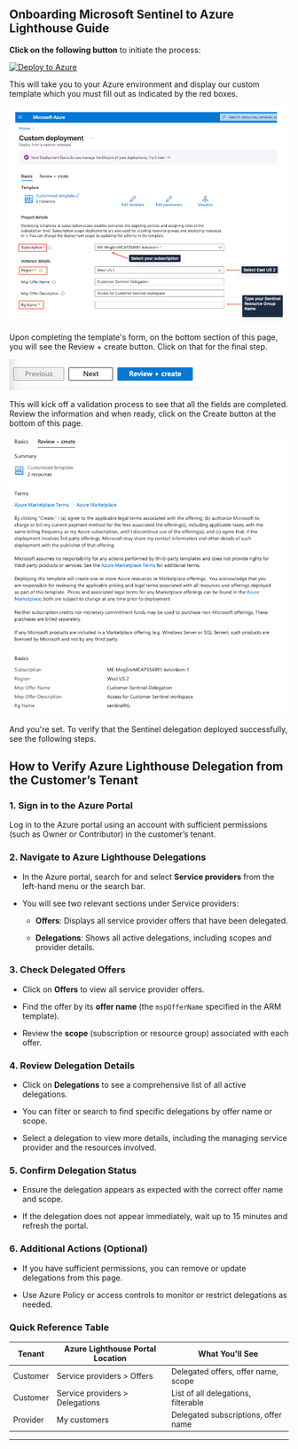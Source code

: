 
## Onboarding Microsoft Sentinel to Azure Lighthouse Guide

**Click on the following button** to initiate the process:

[![Deploy to Azure](https://aka.ms/deploytoazurebutton)](https://portal.azure.com/#create/Microsoft.Template/uri/https%3A%2F%2Fraw.githubusercontent.com%2Fnebu10uz%2FAzure-Lighthouse-samples%2Frefs%2Fheads%2Fmaster%2Ftools%2Flighthouse-demo%2Ftemplate.json)

This will take you to your Azure environment and display our custom template which you must fill out as indicated by the red boxes.

![](images/image-12.png)

Upon completing the template's form, on the bottom section of this page, you will see the Review + create button. Click on that for the final step.

![](images/image-13.png)

This will kick off a validation process to see that all the fields are completed. Review the information and when ready, click on the Create button at the bottom of this page.

![](images/image-14.png)

And you're set. To verify that the Sentinel delegation deployed successfully, see the following steps.

## How to Verify Azure Lighthouse Delegation from the Customer’s Tenant

### 1. Sign in to the Azure Portal

Log in to the Azure portal using an account with sufficient permissions (such as Owner or Contributor) in the customer’s tenant.

### 2. Navigate to Azure Lighthouse Delegations

- In the Azure portal, search for and select **Service providers** from the left-hand menu or the search bar.
    
- You will see two relevant sections under Service providers:
    
    - **Offers**: Displays all service provider offers that have been delegated.
        
    - **Delegations**: Shows all active delegations, including scopes and provider details.
        

### 3. Check Delegated Offers

- Click on **Offers** to view all service provider offers.
    
- Find the offer by its **offer name** (the `mspOfferName` specified in the ARM template).
    
- Review the **scope** (subscription or resource group) associated with each offer.
    

### 4. Review Delegation Details

- Click on **Delegations** to see a comprehensive list of all active delegations.
    
- You can filter or search to find specific delegations by offer name or scope.
    
- Select a delegation to view more details, including the managing service provider and the resources involved.
    

### 5. Confirm Delegation Status

- Ensure the delegation appears as expected with the correct offer name and scope.
    
- If the delegation does not appear immediately, wait up to 15 minutes and refresh the portal.
    

### 6. Additional Actions (Optional)

- If you have sufficient permissions, you can remove or update delegations from this page.
    
- Use Azure Policy or access controls to monitor or restrict delegations as needed.
    

### Quick Reference Table

| Tenant   | Azure Lighthouse Portal Location | What You'll See                     |
| -------- | -------------------------------- | ----------------------------------- |
| Customer | Service providers > Offers       | Delegated offers, offer name, scope |
| Customer | Service providers > Delegations  | List of all delegations, filterable |
| Provider | My customers                     | Delegated subscriptions, offer name |

---

